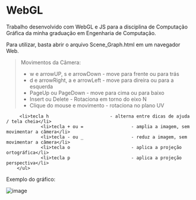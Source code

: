 # WebGL
 
Trabalho desenvolvido com WebGL e JS para a disciplina de Computação Gráfica da minha graduação em Engenharia de Computação.

Para utilizar, basta abrir o arquivo Scene_Graph.html em um navegador Web.

>Movimentos da Câmera:</h3>
                <ul>
                 <li>w e arrowUP, s e arrowDown    - move para frente ou para trás </li>
                 <li>d e arrowRight, a e arrowLeft - move para direira ou para a esquerda</li>
                 <li>PageUp ou PageDown            - move para cima ou para baixo</li>
                 <li>Insert ou Delete              - Rotaciona em torno do eixo N</li>
                 <li>Clique do mouse e movimento   - rotaciona no plano UV</li>
            
		 <li>tecla h                       - alterna entre dicas de ajuda / tela cheia</li>
                 <li>tecla + ou =                  - amplia a imagem, sem movimentar a câmera</li>
                 <li>tecla - ou _                  - reduz a imagem, sem movimentar a câmera</li>
                 <li>tecla o                       - aplica a projeção ortográfica</li>
                 <li>tecla p                       - aplica a projeção perspectiva</li>
		</ul>

Exemplo do gráfico:
			
![image](https://user-images.githubusercontent.com/95327592/144723481-8f6b50bb-edf4-48b8-9bfc-6dd82bd5d7d2.png)
